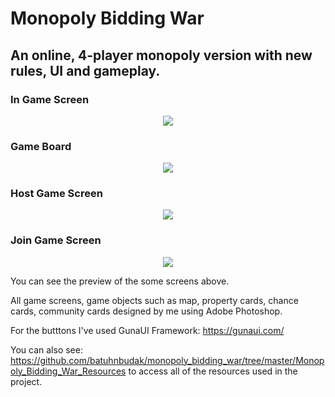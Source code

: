 # Monopoly Bidding War
## An online, 4-player monopoly version with new rules, UI and gameplay.


### In Game Screen
<p align="center">
  <img src="https://user-images.githubusercontent.com/50097456/174960244-a4f110b5-88ee-4087-84c5-19397ec195de.png">
</p>

### Game Board
<p align="center">
  <img src="https://user-images.githubusercontent.com/50097456/174959415-a162b8a9-abac-4f00-af48-b7d0962a3695.png">
</p>

### Host Game Screen
<p align="center">
  <img src="https://user-images.githubusercontent.com/50097456/174960021-be22b111-2795-4b4a-9945-dbcc47fd2e00.PNG">
</p>

### Join Game Screen
<p align="center">
  <img src="https://user-images.githubusercontent.com/50097456/174960051-74f268b9-4c45-4e30-9c83-10f3e31f58d3.PNG">
</p>


You can see the preview of the some screens above.

All game screens, game objects such as map, property cards, chance cards, community cards designed by me using Adobe Photoshop.

For the butttons I've used GunaUI Framework: https://gunaui.com/

You can also see: https://github.com/batuhnbudak/monopoly_bidding_war/tree/master/Monopoly_Bidding_War_Resources
to access all of the resources used in the project.

